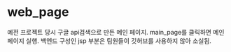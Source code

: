 # web_page
예전 프로젝트 당시 구글 api검색으로 만든 메인 페이지.
main_page를 클릭하면 메인 페이지 실행.
백엔드 구성인 jsp 부분은 팀원들이 깃허브를 사용하지 않아 소실됨.
